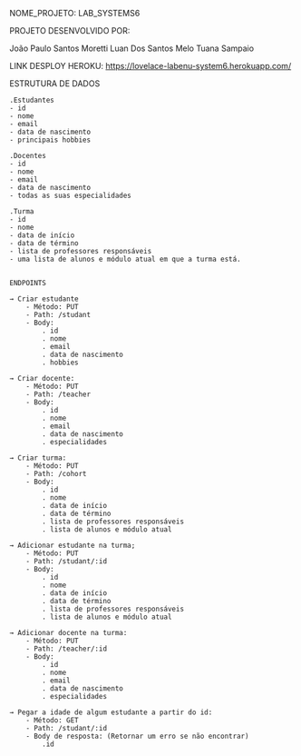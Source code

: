 NOME_PROJETO: LAB_SYSTEMS6

PROJETO DESENVOLVIDO POR: 

João Paulo Santos Moretti
Luan Dos Santos Melo 
Tuana Sampaio

LINK DESPLOY HEROKU: https://lovelace-labenu-system6.herokuapp.com/

ESTRUTURA DE DADOS


    .Estudantes
    - id
    - nome
    - email
    - data de nascimento
    - principais hobbies

    .Docentes
    - id
    - nome 
    - email
    - data de nascimento
    - todas as suas especialidades

    .Turma
    - id
    - nome 
    - data de início
    - data de término 
    - lista de professores responsáveis
    - uma lista de alunos e módulo atual em que a turma está.


    ENDPOINTS

    → Criar estudante
        - Método: PUT
        - Path: /studant
        - Body:
            . id
            . nome 
            . email
            . data de nascimento
            . hobbies

    → Criar docente:
        - Método: PUT
        - Path: /teacher
        - Body:
            . id
            . nome 
            . email
            . data de nascimento
            . especialidades

    → Criar turma:
        - Método: PUT
        - Path: /cohort
        - Body:
            . id
            . nome 
            . data de início
            . data de término 
            . lista de professores responsáveis
            . lista de alunos e módulo atual 

    → Adicionar estudante na turma;
        - Método: PUT
        - Path: /studant/:id
        - Body:
            . id
            . nome 
            . data de início
            . data de término 
            . lista de professores responsáveis
            . lista de alunos e módulo atual 

    → Adicionar docente na turma:
        - Método: PUT
        - Path: /teacher/:id
        - Body:
            . id
            . nome 
            . email
            . data de nascimento
            . especialidades

    → Pegar a idade de algum estudante a partir do id:
        - Método: GET
        - Path: /studant/:id
        - Body de resposta: (Retornar um erro se não encontrar)  
            .id 

